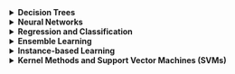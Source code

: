 <details>
<summary>
<b>Decision Trees</b>
<br>
</summary>

## What are Decision Trees?
Decision trees are a popular and easy-to-understand machine learning algorithm used for both classification and regression tasks. They work by recursively splitting the input data into subsets based on the values of the input features, and then making a decision based on the majority class or average value in each subset.

### Advantages of Decision Trees
    a. Interpretability: Decision trees are simple to understand and interpret, making them ideal for situations where transparency and explainability are important.

    b. Handling of both numerical and categorical data: Decision trees can handle both continuous and discrete input features, simplifying the preprocessing steps.

    c. Non-parametric: Decision trees are non-parametric, meaning they make no assumptions about the underlying distribution of the data, which can be advantageous when dealing with non-linear relationships.

    d. Handling missing values: Decision trees can handle missing data gracefully by using surrogate splits, which enable them to continue building the tree even when data is incomplete.

### Disadvantages of Decision Trees
    a. Overfitting: Decision trees are prone to overfitting, especially when the tree is deep. This can be mitigated by pruning techniques or setting a maximum depth.

    b. Sensitivity to small changes in data: Decision trees can be sensitive to small changes in the training data, which may result in entirely different trees being built.

    c. Greedy algorithm: The splitting criteria used in decision trees are based on a greedy algorithm, meaning they optimize for the best split at each step, which may not lead to the globally optimal tree.

## Limitations of Related Algorithms
    a. Random Forests: A popular ensemble method that builds multiple decision trees and combines their predictions. While it reduces overfitting and increases accuracy, it sacrifices interpretability, as the ensemble model becomes harder to interpret than a single decision tree.

    b. Gradient Boosted Machines (GBMs): Another ensemble method that builds decision trees sequentially, where each tree tries to correct the errors made by the previous one. GBMs can achieve high accuracy but can be more prone to overfitting, and they require careful tuning of hyperparameters. Additionally, they also sacrifice interpretability.

Decision trees are a versatile and interpretable machine learning algorithm, suitable for a variety of tasks. However, they can suffer from overfitting and sensitivity to small changes in data. Ensemble methods like Random Forests and GBMs help mitigate some of these issues but come with their own limitations, such as reduced interpretability and increased complexity.
</details>

<details>
<summary>
<b>Neural Networks</b>
</summary>

# What are Neural Networks?
Neural networks are a class of machine learning models inspired by the structure and function of biological neural networks. They consist of interconnected layers of artificial neurons, which are used to model complex relationships between input features and output predictions. Neural networks can be used for a wide range of tasks, including classification, regression, and unsupervised learning.

### Advantages of Neural Networks
    a. Universal approximators: Neural networks have the capability to approximate any continuous function, given a sufficiently large number of neurons and layers.

    b. Handling large-scale data: Neural networks can effectively handle large datasets and high-dimensional input spaces, making them suitable for tasks like image recognition and natural language processing.

    c. Robustness to noise: Neural networks can be robust to noise in the data, as they can learn to recognize patterns even when data is noisy or incomplete.

    d. Parallel processing: Neural networks can leverage the parallel processing capabilities of modern hardware (e.g., GPUs) to perform computations more efficiently.

### Disadvantages of Neural Networks
    a. Black-box models: Neural networks are often considered "black-box" models, as their inner workings can be difficult to interpret and explain, which may not be ideal in situations where transparency is important.

    b. Overfitting: Neural networks can be prone to overfitting, especially when they have a large number of parameters. This can be mitigated through techniques like regularization, early stopping, and dropout.

    c. Computational complexity: Training and deploying neural networks can be computationally expensive, especially for large models and datasets.

    d. Hyperparameter tuning: Neural networks often require careful tuning of hyperparameters (e.g., learning rate, network architecture, and activation functions), which can be time-consuming and challenging.

## Limitations of Related Algorithms
    a. Convolutional Neural Networks (CNNs): Specialized for grid-like data (e.g., images), CNNs utilize convolutional layers to learn local patterns. They achieve state-of-the-art performance in image recognition tasks, but their complexity and large number of parameters can make them resource-intensive to train and deploy.

    b. Recurrent Neural Networks (RNNs): Designed to handle sequential data (e.g., time series or text), RNNs can model temporal dependencies but can suffer from the vanishing or exploding gradient problem, which can make training challenging. Long Short-Term Memory (LSTM) and Gated Recurrent Unit (GRU) networks are variations of RNNs that help address this issue but may still be computationally expensive.

Neural networks are a powerful and versatile class of machine learning models capable of handling complex relationships and large-scale data. However, they have some drawbacks, including being black-box models, being prone to overfitting, and having high computational complexity. Specialized variants like CNNs and RNNs have their own limitations and may be more suitable for specific tasks.
</details>

<details>
<summary>
<b>Regression and Classification</b>
</summary>

# What are Regression and Classification?
Regression and classification are two fundamental types of supervised learning tasks in machine learning. In supervised learning, a model is trained using labeled data, where each data point has an associated target value or class label.

    a. Regression: Regression tasks involve predicting a continuous target variable based on input features. The goal is to learn the relationship between the input features and the target variable. Common regression algorithms include linear regression, ridge regression, and support vector regression.

    b. Classification: Classification tasks involve predicting the class label of an input data point based on its features. The goal is to learn the decision boundaries that separate different classes in the feature space. Common classification algorithms include logistic regression, k-nearest neighbors, and support vector machines.

### Advantages of Regression and Classification
    a. Wide applicability: Regression and classification are applicable to a broad range of problems and domains, from predicting house prices to diagnosing medical conditions.

    b. Simple to complex models: Both regression and classification tasks can be approached with a variety of models, ranging from simple linear models to complex deep learning architectures, depending on the problem and data.

    c. Interpretability: Many regression and classification algorithms, such as linear and logistic regression, offer interpretable models that can provide insights into the relationships between input features and target variables.

### Disadvantages of Regression and Classification
    a. Feature engineering: Effective regression and classification models may require careful feature engineering, which involves selecting, transforming, and combining input features to improve model performance.

    b. Imbalanced data: Classification tasks with imbalanced class distributions can lead to poor model performance, as the model may be biased towards the majority class. Techniques such as resampling or cost-sensitive learning can help address this issue.

    c. Assumptions: Some regression and classification algorithms make assumptions about the underlying data distribution, linearity, or independence of features. Violating these assumptions may lead to poor model performance.

## Limitations of Related Algorithms
    a. Linear regression: Assumes a linear relationship between input features and the target variable, which may not hold for more complex relationships.

    b. Logistic regression: Assumes that the log-odds of the target variable are linearly related to the input features, which may not hold for more complex decision boundaries.

    c. k-nearest neighbors: Sensitive to the choice of the number of neighbors (k) and distance metric, and can be computationally expensive for large datasets.

Regression and classification are fundamental supervised learning tasks with wide applicability across various domains. While they have some disadvantages, such as the need for feature engineering and potential issues with imbalanced data, they can be approached with a variety of models that offer varying levels of complexity and interpretability. The choice of algorithm depends on the specific problem, data, and desired level of model complexity.
</details>

<details>
<summary>
<b>Ensemble Learning</b>
</summary>

# What is Ensemble Learning?
Ensemble learning is a machine learning technique that combines multiple models (called base learners) to improve predictive performance. The idea is that the combined predictions of several models are often more accurate and robust than the prediction of a single model. Common ensemble learning methods include bagging, boosting, and stacking.

### Advantages of Ensemble Learning
    a. Improved accuracy: Ensemble methods often yield higher accuracy than individual models, as they can capture diverse patterns in the data and reduce the likelihood of overfitting.

    b. Robustness: By combining the predictions of multiple models, ensemble methods can be more robust to noise, outliers, and model-specific errors.

    c. Handling diverse data: Ensemble learning can effectively handle diverse datasets, as each base learner can be trained on a specific subset of data or focus on a particular aspect of the problem.

    d. Flexibility: Ensemble methods can combine different types of models, allowing for the exploration of various model architectures and the incorporation of domain-specific knowledge.

### Disadvantages of Ensemble Learning
    a. Increased complexity: Ensemble methods typically require training multiple models, which can lead to increased computational complexity and longer training times.

    b. Reduced interpretability: Ensembles of multiple models are generally less interpretable than individual models, making it more challenging to understand and explain the decision-making process.

    c. Hyperparameter tuning: Ensemble learning methods often involve additional hyperparameters (e.g., the number of base learners or the combination strategy), which may require careful tuning for optimal performance.

### Limitations of Related Algorithms
    a. Bagging (Bootstrap Aggregating): Bagging reduces variance by averaging the predictions of multiple base learners, each trained on a random subset of the data with replacement. While it can improve the stability and accuracy of unstable models like decision trees, it may not be as effective with more stable models or when dealing with high bias.

    b. Boosting: Boosting is an iterative process that combines multiple weak learners into a strong learner by assigning weights to the training instances and updating them at each iteration. Boosting can achieve high accuracy but can be more prone to overfitting, especially when using complex base learners, and requires careful tuning of hyperparameters.

    c. Stacking: Stacking combines the predictions of multiple base learners using another model (called a meta-learner) trained on their outputs. The performance of stacking depends on the choice of base learners and the meta-learner, and the method can be computationally expensive.

Ensemble learning is a powerful technique that combines multiple models to improve predictive performance and robustness. However, it has some disadvantages, such as increased complexity and reduced interpretability. The choice of ensemble method depends on the specific problem, data, and desired trade-offs between accuracy and complexity.
</details>

<details>
<summary>
<b>Instance-based Learning</b>
</summary>

# What is Instance-based Learning?
Instance-based learning, also known as memory-based learning or lazy learning, is a family of machine learning algorithms that make predictions based on the similarity between a new input instance and the instances in the training dataset. Instead of constructing an explicit model during the training phase, instance-based learners store the training instances in memory and use them to make predictions on new data. One popular instance-based learning algorithm is k-Nearest Neighbors (k-NN).

### Advantages of Instance-based Learning
    a. Easy implementation: Instance-based learning algorithms, such as k-NN, are relatively simple to implement and understand.

    b. Adaptive: Instance-based learners can adapt to new data easily, as they do not require retraining of the entire model when new instances are added.

    c. Non-parametric: Instance-based learning is non-parametric, meaning it makes no assumptions about the underlying data distribution, which can be advantageous when dealing with non-linear relationships.

    d. Handling noisy data: Instance-based learning can be robust to noisy data, as the influence of noise can be reduced by averaging the predictions of multiple neighbors.

### Disadvantages of Instance-based Learning
    a. Computationally expensive: Instance-based learning can be computationally expensive, especially for large datasets, as it requires calculating the distance between the new instance and all stored instances to make a prediction.

    b. Sensitive to the choice of distance metric and parameters: The performance of instance-based learning algorithms can be highly dependent on the choice of distance metric and parameters (e.g., the number of neighbors in k-NN).

    c. Memory requirements: Since instance-based learning algorithms store the entire training dataset in memory, they can have high memory requirements, especially for large datasets.

    d. Curse of dimensionality: Instance-based learning methods can suffer from the curse of dimensionality, as the distance metrics used become less meaningful in high-dimensional spaces. Dimensionality reduction techniques can help mitigate this issue.

### Limitations of Related Algorithms
    a. k-Nearest Neighbors: k-NN is sensitive to the choice of the number of neighbors (k) and the distance metric. It can be computationally expensive for large datasets and may require feature scaling or dimensionality reduction for optimal performance.

    b. Local Weighted Regression: Local weighted regression is an instance-based method for regression tasks that assigns weights to training instances based on their distance to the query point. It can adapt to local variations in the data but can be computationally expensive and sensitive to the choice of kernel and bandwidth.

Instance-based learning is a family of machine learning algorithms that make predictions based on the similarity between instances. They offer several advantages, such as easy implementation and adaptability to new data, but also have some disadvantages, including computational expense and sensitivity to distance metrics and parameters. The choice of instance-based learning algorithm depends on the specific problem, data, and desired trade-offs between computational efficiency and adaptability.
</details>

<details>
<summary>
<b>Kernel Methods and Support Vector Machines (SVMs)</b>
</summary>

# What are Kernel Methods and Support Vector Machines?
Kernel methods are a class of machine learning algorithms that employ kernel functions to implicitly transform input data into higher-dimensional spaces, enabling them to capture complex, non-linear relationships between input features and target variables. Support Vector Machines (SVMs) are a popular example of kernel methods, used for both classification and regression tasks.

Support Vector Machines (SVMs): SVMs are a supervised learning technique that constructs a decision boundary (or hyperplane) to separate different classes or predict target values. In the case of non-linearly separable data, SVMs employ kernel functions to map the input data into higher-dimensional spaces, where a linear decision boundary can be more easily found.

### Advantages of Kernel Methods and SVMs
    a. High accuracy: SVMs often achieve high accuracy in classification and regression tasks, especially when an appropriate kernel function is used.

    b. Robust to overfitting: SVMs are robust to overfitting, particularly in high-dimensional spaces, due to their objective of maximizing the margin between classes.

    c. Handling non-linear relationships: Kernel methods, including SVMs, can effectively handle non-linear relationships in data by mapping the input features to higher-dimensional spaces.

    d. Sparse solutions: The SVM solution relies on a subset of the training instances called support vectors, leading to sparse and computationally efficient representations.

### Disadvantages of Kernel Methods and SVMs
    a. Choice of kernel and parameters: The performance of kernel methods, including SVMs, is highly dependent on the choice of kernel function and its parameters. Finding the optimal kernel and parameters can be challenging and time-consuming.

    b. Scalability: SVMs can be computationally expensive for large datasets, as the training complexity scales with the number of support vectors, which can grow with the size of the dataset.

    c. Interpretability: SVMs, particularly with non-linear kernels, can be difficult to interpret and explain, as the decision boundary may not have a straightforward relationship with the input features.

### Limitations of Related Algorithms
    a. Kernel Ridge Regression: Kernel ridge regression is a kernelized version of ridge regression that can handle non-linear relationships. However, it can be computationally expensive for large datasets, as it requires the inversion of a kernel matrix.

    b. Kernel PCA: Kernel PCA is a non-linear dimensionality reduction technique that employs kernel functions to perform principal component analysis in higher-dimensional spaces. While it can capture non-linear relationships, it may require careful selection of the kernel function and its parameters.

Kernel methods and support vector machines are powerful techniques for handling complex, non-linear relationships in machine learning tasks. They offer high accuracy and robustness to overfitting but can be sensitive to the choice of kernel function and its parameters. Additionally, they may be computationally expensive for large datasets and may have reduced interpretability compared to linear models. The choice of kernel method or SVM depends on the specific problem, data, and desired trade-offs between accuracy, complexity, and interpretability.
</details>